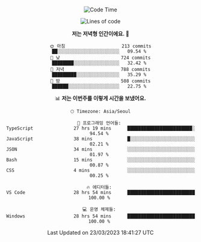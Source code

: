 <div align="center">

<br />

 <!--START_SECTION:waka-->
![Code Time](http://img.shields.io/badge/Code%20Time-395%20hrs%201%20min-blue)

![Lines of code](https://img.shields.io/badge/%EC%A0%80%EB%8A%94%20%EC%97%AC%ED%83%9C%EA%B9%8C%EC%A7%80%20-2.6%20million%20%EC%A4%84%EC%9D%98%20%EC%BD%94%EB%93%9C%EB%A5%BC%20%EC%9E%91%EC%84%B1%ED%96%88%EC%96%B4%EC%9A%94.-blue)

**저는 저녁형 인간이에요. 🦉** 

```text
🌞 아침                     213 commits         ██░░░░░░░░░░░░░░░░░░░░░░░   09.54 % 
🌆 낮　                     724 commits         ████████░░░░░░░░░░░░░░░░░   32.42 % 
🌃 저녁                     788 commits         █████████░░░░░░░░░░░░░░░░   35.29 % 
🌙 밤　                     508 commits         ██████░░░░░░░░░░░░░░░░░░░   22.75 % 
```


📊 **저는 이번주를 이렇게 시간을 보냈어요.** 

```text
🕑︎ Timezone: Asia/Seoul

💬 프로그래밍 언어들: 
TypeScript               27 hrs 19 mins      ████████████████████████░   94.54 % 
JavaScript               38 mins             █░░░░░░░░░░░░░░░░░░░░░░░░   02.21 % 
JSON                     34 mins             ░░░░░░░░░░░░░░░░░░░░░░░░░   01.97 % 
Bash                     15 mins             ░░░░░░░░░░░░░░░░░░░░░░░░░   00.87 % 
CSS                      4 mins              ░░░░░░░░░░░░░░░░░░░░░░░░░   00.25 % 

🔥 에디터들: 
VS Code                  28 hrs 54 mins      █████████████████████████   100.00 % 

💻 운영 체제들: 
Windows                  28 hrs 54 mins      █████████████████████████   100.00 % 
```


 Last Updated on 23/03/2023 18:41:27 UTC
<!--END_SECTION:waka-->

</div>
